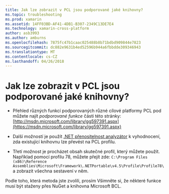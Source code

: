```yaml
---
title: Jak lze zobrazit v PCL jsou podporované jaké knihovny?
ms.topic: troubleshooting
ms.prod: xamarin
ms.assetid: 14FF03BD-AF41-4DB1-B307-2349C13DE7E4
ms.technology: xamarin-cross-platform
author: asb3993
ms.author: amburns
ms.openlocfilehash: 7875fc47b1caac025488b8b71bdbd909844e7823
ms.sourcegitcommit: dc882e9631b4ed52596b944a6fbbdde309346943
ms.translationtype: MT
ms.contentlocale: cs-CZ
ms.lasthandoff: 04/26/2018
---
```

# <a name="how-can-i-view-what-libraries-are-supported-in-a-pcl"></a>Jak lze zobrazit v PCL jsou podporované jaké knihovny?

- Přehled různých funkcí podporovaných různé cílové platformy PCL pod můžete najít *podporované funkce* části této stránky: [http://msdn.microsoft.com/library/gg597391.aspx](https://msdn.microsoft.com/library/gg597391.aspx)

- Další možností je použít [.NET přenositelnost analyzátor](https://visualstudiogallery.msdn.microsoft.com/1177943e-cfb7-4822-a8a6-e56c7905292b) k vyhodnocení, zda existující knihovnu lze převést na PCL profilu.

- Třetí možnost je procházet obsah skutečné profil, který můžete použít. Například pomocí profilu 78, můžete přejít zde: `C:\Program Files (x86)\Reference Assemblies\Microsoft\Framework\.NETPortable\v4.5\Profile\Profile78\` a zobrazit všechna sestavení v něm.

Podle toho, která metoda jste zvolili, prosím Všimněte si, že některé funkce musí být staženy přes NuGet a knihovna Microsoft BCL.
